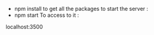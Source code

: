 - npm install to get all the packages 
to start the server :
- npm start
To access to it : 

localhost:3500

